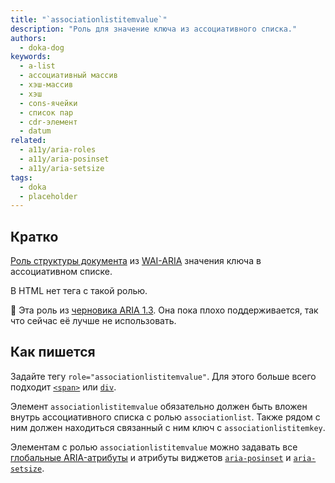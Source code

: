 ```yaml
---
title: "`associationlistitemvalue`"
description: "Роль для значение ключа из ассоциативного списка."
authors:
  - doka-dog
keywords:
  - a-list
  - ассоциативный массив
  - хэш-массив
  - хэш
  - cons-ячейки
  - список пар
  - cdr-элемент
  - datum
related:
  - a11y/aria-roles
  - a11y/aria-posinset
  - a11y/aria-setsize
tags:
  - doka
  - placeholder
---
```


## Кратко

[Роль структуры документа](/a11y/aria-roles/#roli-struktury-dokumenta) из [WAI-ARIA](/a11y/aria-intro/#specifikaciya) значения ключа в ассоциативном списке.

В HTML нет тега с такой ролью.

<aside>

👶 Эта роль из [черновика ARIA 1.3](https://w3c.github.io/aria/). Она пока плохо поддерживается, так что сейчас её лучше не использовать.

</aside>

## Как пишется

Задайте тегу `role="associationlistitemvalue"`. Для этого больше всего подходит [`<span>`](/html/span/) или [`div`](/html/div/).

Элемент `associationlistitemvalue` обязательно должен быть вложен внутрь ассоциативного списка с ролью `associationlist`. Также рядом с ним должен находиться связанный с ним ключ с `associationlistitemkey`.

Элементам с ролью `associationlistitemvalue` можно задавать все [глобальные ARIA-атрибуты](/a11y/aria-attrs/#globalnye-atributy) и атрибуты виджетов [`aria-posinset`](/a11y/aria-posinset/) и [`aria-setsize`](/a11y/aria-setsize/).
